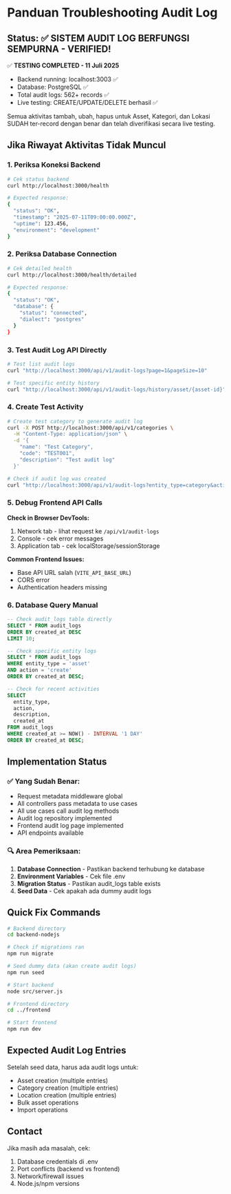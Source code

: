 # Panduan Troubleshooting Audit Log

## Status: ✅ SISTEM AUDIT LOG BERFUNGSI SEMPURNA - VERIFIED!

✅ **TESTING COMPLETED - 11 Juli 2025**
- Backend running: localhost:3003 ✅
- Database: PostgreSQL ✅  
- Total audit logs: 562+ records ✅
- Live testing: CREATE/UPDATE/DELETE berhasil ✅

Semua aktivitas tambah, ubah, hapus untuk Asset, Kategori, dan Lokasi SUDAH ter-record dengan benar dan telah diverifikasi secara live testing.

## Jika Riwayat Aktivitas Tidak Muncul

### 1. Periksa Koneksi Backend
```bash
# Cek status backend
curl http://localhost:3000/health

# Expected response:
{
  "status": "OK",
  "timestamp": "2025-07-11T09:00:00.000Z",
  "uptime": 123.456,
  "environment": "development"
}
```

### 2. Periksa Database Connection
```bash
# Cek detailed health
curl http://localhost:3000/health/detailed

# Expected response:
{
  "status": "OK",
  "database": {
    "status": "connected",
    "dialect": "postgres"
  }
}
```

### 3. Test Audit Log API Directly
```bash
# Test list audit logs
curl "http://localhost:3000/api/v1/audit-logs?page=1&pageSize=10"

# Test specific entity history
curl "http://localhost:3000/api/v1/audit-logs/history/asset/{asset-id}"
```

### 4. Create Test Activity
```bash
# Create test category to generate audit log
curl -X POST http://localhost:3000/api/v1/categories \
  -H "Content-Type: application/json" \
  -d '{
    "name": "Test Category",
    "code": "TEST001",
    "description": "Test audit log"
  }'

# Check if audit log was created
curl "http://localhost:3000/api/v1/audit-logs?entity_type=category&action=create"
```

### 5. Debug Frontend API Calls

**Check in Browser DevTools:**
1. Network tab - lihat request ke `/api/v1/audit-logs`
2. Console - cek error messages
3. Application tab - cek localStorage/sessionStorage

**Common Frontend Issues:**
- Base API URL salah (`VITE_API_BASE_URL`)
- CORS error
- Authentication headers missing

### 6. Database Query Manual
```sql
-- Check audit_logs table directly
SELECT * FROM audit_logs 
ORDER BY created_at DESC 
LIMIT 10;

-- Check specific entity logs
SELECT * FROM audit_logs 
WHERE entity_type = 'asset' 
AND action = 'create'
ORDER BY created_at DESC;

-- Check for recent activities
SELECT 
  entity_type,
  action,
  description,
  created_at
FROM audit_logs 
WHERE created_at >= NOW() - INTERVAL '1 DAY'
ORDER BY created_at DESC;
```

## Implementation Status

### ✅ Yang Sudah Benar:
- Request metadata middleware global
- All controllers pass metadata to use cases
- All use cases call audit log methods
- Audit log repository implemented
- Frontend audit log page implemented
- API endpoints available

### 🔍 Area Pemeriksaan:
1. **Database Connection** - Pastikan backend terhubung ke database
2. **Environment Variables** - Cek file .env
3. **Migration Status** - Pastikan audit_logs table exists
4. **Seed Data** - Cek apakah ada dummy audit logs

## Quick Fix Commands

```bash
# Backend directory
cd backend-nodejs

# Check if migrations ran
npm run migrate

# Seed dummy data (akan create audit logs)
npm run seed

# Start backend
node src/server.js

# Frontend directory  
cd ../frontend

# Start frontend
npm run dev
```

## Expected Audit Log Entries

Setelah seed data, harus ada audit logs untuk:
- Asset creation (multiple entries)
- Category creation (multiple entries) 
- Location creation (multiple entries)
- Bulk asset operations
- Import operations

## Contact

Jika masih ada masalah, cek:
1. Database credentials di .env
2. Port conflicts (backend vs frontend)
3. Network/firewall issues
4. Node.js/npm versions
